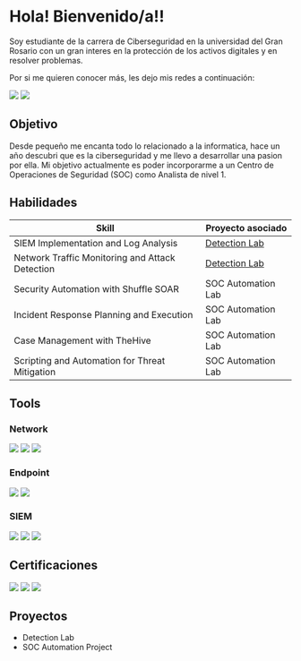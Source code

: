 # Hola! Bienvenido/a!!
Soy estudiante de la carrera de Ciberseguridad en la universidad del Gran Rosario con un gran interes en la protección de los activos digitales y en resolver problemas.

Por si me quieren conocer más, les dejo mis redes a continuación:

<a href="https://linkedin.com/in/cristianchavezz/"><img src="https://img.shields.io/badge/-LinkedIn-0072b1?&style=for-the-badge&logo=linkedin&logoColor=white" /></a>
<a href="https://www.instagram.com/cristiaan_chavezz/"><img src="https://img.shields.io/badge/-Instagram-E4405F?&style=for-the-badge&logo=instagram&logoColor=white" /></a>

## Objetivo
Desde pequeño me encanta todo lo relacionado a la informatica, hace un año descubri que es la ciberseguridad y me llevo a desarrollar una pasion por ella. Mi objetivo actualmente es poder incorporarme a un Centro de Operaciones de Seguridad (SOC) como Analista de nivel 1.

## Habilidades

| Skill                                         | Proyecto asociado          |
|-----------------------------------------------|----------------------------|
| SIEM Implementation and Log Analysis          | <a href="https://google.com">Detection Lab</a>|
| Network Traffic Monitoring and Attack Detection | <a href="https://google.com">Detection Lab</a>|
| Security Automation with Shuffle SOAR         | SOC Automation Lab|
| Incident Response Planning and Execution      | SOC Automation Lab|
| Case Management with TheHive                  | SOC Automation Lab|
| Scripting and Automation for Threat Mitigation | SOC Automation Lab|

## Tools
### Network
<div>
    <img src="https://img.shields.io/badge/-Wireshark-1679A7?&style=for-the-badge&logo=Wireshark&logoColor=white" />
    <img src="https://img.shields.io/badge/-Suricata-EF3B2D?&style=for-the-badge&logo=Suricata&logoColor=white" />
    <img src="https://img.shields.io/badge/-Zeek-777BB4?&style=for-the-badge&logo=Zeek&logoColor=white" />
</div>

### Endpoint
<div>
    <img src="https://img.shields.io/badge/-Microsoft_Defender_for_Endpoint-00A4EF?&style=for-the-badge&logo=Microsoft&logoColor=white" />
    <img src="https://img.shields.io/badge/-Velociraptor-4B275F?&style=for-the-badge&logo=Velociraptor&logoColor=white" />
</div>

### SIEM
<div>
    <img src="https://img.shields.io/badge/-Microsoft_Sentinel-0078D4?&style=for-the-badge&logo=Microsoft&logoColor=white" />
    <img src="https://img.shields.io/badge/-Splunk-000000?&style=for-the-badge&logo=Splunk&logoColor=white" />
    <img src="https://img.shields.io/badge/-Elastic-005571?&style=for-the-badge&logo=Elastic&logoColor=white" />
</div>

## Certificaciones
<div>
<img src="https://img.shields.io/badge/-Cybersecurity%20Professional%20Certificate-0056D2?style=for-the-badge" />
<img src="https://img.shields.io/badge/-Tecnico%20en%20Ciberseguridad-8A2BE2?style=for-the-badge" />
<img src="https://img.shields.io/badge/-Bootcamp%20Analista%20SOC%20Nivel%201-800080?style=for-the-badge&logoColor=white" />
</div>

## Proyectos
- Detection Lab
- SOC Automation Project

